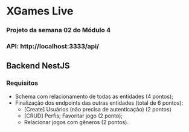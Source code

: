 # XGames Live

### Projeto da semana 02 do Módulo 4

### API: http://localhost:3333/api/

## Backend NestJS

### Requisitos

- Schema com relacionamento de todas as entidades (4 pontos);
- Finalização dos endpoints das outras entidades (total de 6 pontos):
    - [Create] Usuários (não precisa de autenticação) (2 pontos)
    - [CRUD] Perfis; Favoritar jogo (2 ponto);
    - Relacionar jogos com gêneros (2 pontos).


